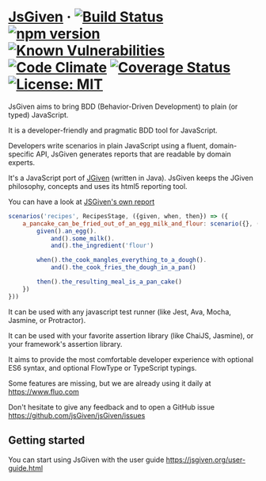 # [JsGiven](https://jsgiven.org) &middot; [![Build Status](https://travis-ci.org/jsGiven/jsGiven.svg?branch=master)](https://travis-ci.org/jsGiven/jsGiven) [![npm version](https://badge.fury.io/js/js-given.svg)](https://badge.fury.io/js/js-given) [![Known Vulnerabilities](https://snyk.io/test/github/jsgiven/jsgiven/badge.svg?targetFile=js-given%2Fpackage.json)](https://snyk.io/test/github/jsgiven/jsgiven?targetFile=js-given%2Fpackage.json) [![Code Climate](https://codeclimate.com/github/jsGiven/jsGiven/badges/gpa.svg)](https://codeclimate.com/github/jsGiven/jsGiven) [![Coverage Status](https://coveralls.io/repos/github/jsGiven/jsGiven/badge.svg?branch=master)](https://coveralls.io/github/jsGiven/jsGiven?branch=master) [![License: MIT](https://img.shields.io/badge/License-MIT-yellow.svg)](https://opensource.org/licenses/MIT)

JsGiven aims to bring BDD (Behavior-Driven Development) to plain (or typed) JavaScript.

It is a developer-friendly and pragmatic BDD tool for JavaScript.

Developers write scenarios in plain JavaScript using a fluent, domain-specific API, JsGiven generates reports that are readable by domain experts.

It's a JavaScript port of [JGiven](http://jgiven.org) (written in Java).
JsGiven keeps the JGiven philosophy, concepts and uses its html5 reporting tool.

You can have a look at [JSGiven's own report](https://jsgiven.org/jsgiven-report/)

```javascript
scenarios('recipes', RecipesStage, ({given, when, then}) => ({
    a_pancake_can_be_fried_out_of_an_egg_milk_and_flour: scenario({}, () => {
        given().an_egg().
            and().some_milk().
            and().the_ingredient('flour')

        when().the_cook_mangles_everything_to_a_dough().
            and().the_cook_fries_the_dough_in_a_pan()

        then().the_resulting_meal_is_a_pan_cake()
    })
}))
```

It can be used with any javascript test runner (like Jest, Ava, Mocha, Jasmine, or Protractor).

It can be used with your favorite assertion library (like ChaiJS, Jasmine), or your framework's assertion library.

It aims to provide the most comfortable developer experience with optional ES6 syntax, and optional FlowType or TypeScript typings.


Some features are missing, but we are already using it daily at https://www.fluo.com

Don't hesitate to give any feedback and to open a GitHub issue https://github.com/jsGiven/jsGiven/issues

## Getting started

You can start using JsGiven with the user guide https://jsgiven.org/user-guide.html
